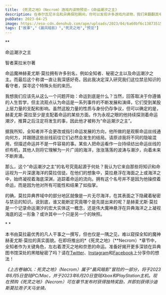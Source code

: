 ```yaml
---
title: 《死灵之地》（Necrom）游戏内读物预览—《命运潮汐之主》
description: 在泰尔瓦尼半岛和异典探险期间，你可以发现许多游戏内读物，我们来翻翻其中一本的内容。
pubDate: 2023-04-25
image: https://eso-cdn.denohub.com/ape/uploads/2023/04/6a60bf6c1387351546a54c6bf39e1457.jpg
tags: ["故事","《晨风暗影》","死灵之地","预览"]
---
```


**

命运潮汐之主

智者莱拉米尔著

命运魔神赫麦尤斯·莫拉拥有许多别名，例如全知者、秘密之主以及命运潮汐之主。而最后这个称谓一直让我深感好奇。因此我决定深入研究我们这位禁忌知识的看守者，探寻这个特殊头衔的来历。

我想我们应该先从这么一个问题开始：命运到底是什么？当然，回答取决于你遵循的人生哲学，但主流观点认为命运是一系列事件的不断发展和演绎，它们受到某股上层力量的支配和影响。虽然这股力量的性质与身份仍存争议，但可以确定的是，赫麦尤斯·莫拉至少是支配着命运的某些方面。作为永视之眼的他持续探测着命运潮汐，推算之后注定将发生的事，因此他才被称为“命运潮汐之主”。

据我所知，全知者并不会更改或指引命运发展的方向，他所做的是观察命运丝线通向何方，并跟随这些丝线前往它们必然会发生的结局。请原谅我将不同的隐喻混用，但描述命运并不是一件容易的事。某些人把命运看作一台持续纺出命运丝线的织布机，其他人则将它理解为一片广阔的海洋，涨涨落落的波涛与潮汐，向着未来不断奔涌。

那么，这个“命运潮汐之主”的名号究竟起源于何处？我认为它来自那些将知识和命运视为一片深邃海洋的莫拉信徒。在他们的想象中，莫拉悬浮在海面之上或海洋之中，始终凝视着海底深渊，追踪着命运的流向。拥有这个名号并不是因为他操控着命运，而是因为他对所有可能性和结果了如指掌。

的确，莫拉异典界域中的部分地区就像是一片无尽海洋，在其表面之下隐藏着秘密与禁忌的知识。说到底，谁又能断定究竟哪个是先提出来的呢？是赫麦尤斯·莫拉是一个记录命运潮汐的宏大实体这一概念，还是伟大魔神悬浮在异典海洋之上凝视海底的这一形象？或许其中一个只是另一个的映照。

* *

本书由莫拉最优秀的凡人干事之一撰写，但也仅是一隅之见，难以窥探全知的魔神赫麦尤斯·莫拉的真实面貌。在即将推出的*《死灵之地》（**Necrom）*章节中，全知者作为关键角色，左右着湮灭之地和奈恩的命运。准备好揭开更多深锁在异典图书馆深处的黑暗秘密了吗？请在[Twitter](https://twitter.com/TESOnline)、[Instagram](https://www.instagram.com/elderscrollsonline/)和[Facebook](https://www.facebook.com/ElderScrollsOnline)上分享你的想法！

_《上古卷轴OL：死灵之地》（Necrom）属于“晨风暗影”冒险的一部分，将于2023年6月5日登陆PC/Mac，并于2023年6月20日登陆Xbox和PlayStation主机。现在预购《死灵之地》（Necrom）可在章节发布时获得独特奖励，并即刻获得沙迪斯莫拉孢子天马坐骑。_
